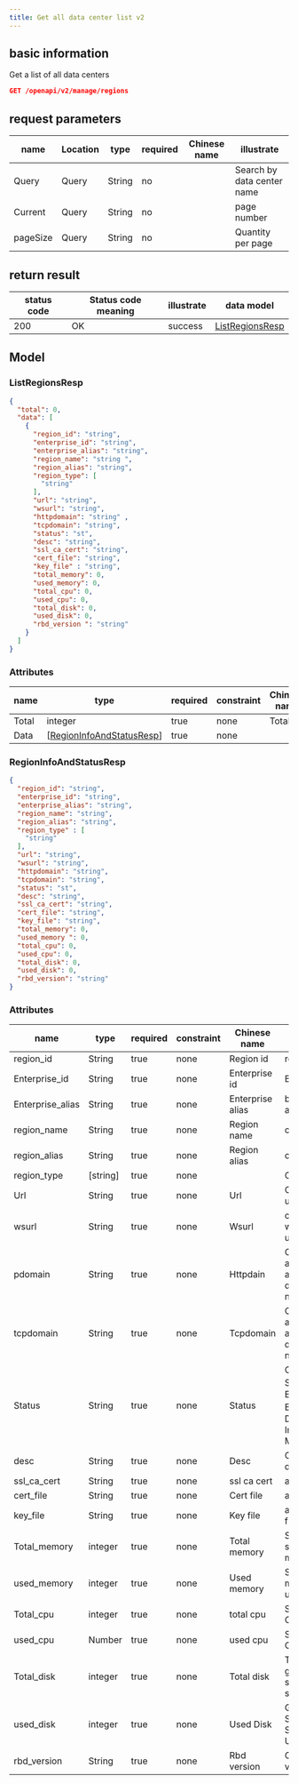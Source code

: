 ```yaml
---
title: Get all data center list v2
---
```


## basic information

Get a list of all data centers

```json title="请求路径"
GET /openapi/v2/manage/regions
```

## request parameters

| name     | Location | type   | required | Chinese name | illustrate                 |
| -------- | -------- | ------ | -------- | ------------ | -------------------------- |
| Query    | Query    | String | no       |              | Search by data center name |
| Current  | Query    | String | no       |              | page number                |
| pageSize | Query    | String | no       |              | Quantity per page          |

## return result

| status code | Status code meaning | illustrate | data model                        |
| ----------- | ------------------- | ---------- | --------------------------------- |
| 200         | OK                  | success    | [ListRegionsResp](#listregionres) |

## Model

### ListRegionsResp

```json
{
  "total": 0,
  "data": [
    {
      "region_id": "string",
      "enterprise_id": "string",
      "enterprise_alias": "string",
      "region_name": "string ",
      "region_alias": "string",
      "region_type": [
        "string"
      ],
      "url": "string",
      "wsurl": "string",
      "httpdomain": "string" ,
      "tcpdomain": "string",
      "status": "st",
      "desc": "string",
      "ssl_ca_cert": "string",
      "cert_file": "string",
      "key_file" : "string",
      "total_memory": 0,
      "used_memory": 0,
      "total_cpu": 0,
      "used_cpu": 0,
      "total_disk": 0,
      "used_disk": 0,
      "rbd_version ": "string"
    }
  ]
}

```

### Attributes

| name  | type                                                                                                  | required | constraint | Chinese name | illustrate |
| ----- | ----------------------------------------------------------------------------------------------------- | -------- | ---------- | ------------ | ---------- |
| Total | integer                                                                                               | true     | none       | Total        | Total      |
| Data  | [[RegionInfoAndStatusResp](#regioninfoandstatus)] | true     | none       |              | none       |

### RegionInfoAndStatusResp

```json
{
  "region_id": "string",
  "enterprise_id": "string",
  "enterprise_alias": "string",
  "region_name": "string",
  "region_alias": "string",
  "region_type" : [
    "string"
  ],
  "url": "string",
  "wsurl": "string",
  "httpdomain": "string",
  "tcpdomain": "string",
  "status": "st",
  "desc": "string",
  "ssl_ca_cert": "string",
  "cert_file": "string",
  "key_file": "string",
  "total_memory": 0,
  "used_memory ": 0,
  "total_cpu": 0,
  "used_cpu": 0,
  "total_disk": 0,
  "used_disk": 0,
  "rbd_version": "string"
}

```

### Attributes

| name                                                  | type                                                         | required | constraint | Chinese name     | illustrate                                                                                       |
| ----------------------------------------------------- | ------------------------------------------------------------ | -------- | ---------- | ---------------- | ------------------------------------------------------------------------------------------------ |
| region_id                        | String                                                       | true     | none       | Region id        | region id                                                                                        |
| Enterprise_id                    | String                                                       | true     | none       | Enterprise id    | Enterprise ID                                                                                    |
| Enterprise_alias                 | String                                                       | true     | none       | Enterprise alias | business alias                                                                                   |
| region_name                      | String                                                       | true     | none       | Region name      | cluster name                                                                                     |
| region_alias                     | String                                                       | true     | none       | Region alias     | cluster alias                                                                                    |
| region_type                      | [string] | true     | none       |                  | Cluster type                                                                                     |
| Url                                                   | String                                                       | true     | none       | Url              | Cluster API url                                                                                  |
| wsurl                                                 | String                                                       | true     | none       | Wsurl            | cluster websocket url                                                                            |
| pdomain                                               | String                                                       | true     | none       | Httpdain         | Cluster http application access root domain name                                                 |
| tcpdomain                                             | String                                                       | true     | none       | Tcpdomain        | Cluster tcp application access root domain name                                                  |
| Status                                                | String                                                       | true     | none       | Status           | Cluster Status 0：Editing 1: Enabled 2：Disabled 3: In Maintenance |
| desc                                                  | String                                                       | true     | none       | Desc             | Cluster description                                                                              |
| ssl_ca_cert | String                                                       | true     | none       | ssl ca cert      | api ca file                                                                                      |
| cert_file                        | String                                                       | true     | none       | Cert file        | api cert file                                                                                    |
| key_file                         | String                                                       | true     | none       | Key file         | api cert key file                                                                                |
| Total_memory                     | integer                                                      | true     | none       | Total memory     | Sum of scheduling memory MB                                                                      |
| used_memory                      | integer                                                      | true     | none       | Used memory      | Scheduling memory usage MB                                                                       |
| Total_cpu                        | integer                                                      | true     | none       | total cpu        | Scheduling CPU Sum                                                                               |
| used_cpu                         | Number                                                       | true     | none       | used cpu         | Schedule CPU usage                                                                               |
| Total_disk                       | integer                                                      | true     | none       | Total disk       | Total GB of global shared storage                                                                |
| used_disk                        | integer                                                      | true     | none       | Used Disk        | Global Shared Storage Usage GB                                                                   |
| rbd_version                      | String                                                       | true     | none       | Rbd version      | Cluster version                                                                                  |